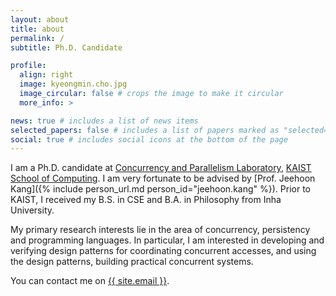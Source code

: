 ```yaml
---
layout: about
title: about
permalink: /
subtitle: Ph.D. Candidate

profile:
  align: right
  image: kyeongmin.cho.jpg
  image_circular: false # crops the image to make it circular
  more_info: >

news: true # includes a list of news items
selected_papers: false # includes a list of papers marked as "selected={true}"
social: true # includes social icons at the bottom of the page
---
```


I am a Ph.D. candidate at [Concurrency and Parallelism Laboratory](https://cp.kaist.ac.kr), [KAIST School of Computing](https://cs.kaist.ac.kr).
I am very fortunate to be advised by [Prof. Jeehoon Kang]({% include person_url.md person_id="jeehoon.kang" %}).
Prior to KAIST, I received my B.S. in CSE and B.A. in Philosophy from Inha University.

My primary research interests lie in the area of concurrency, persistency and programming languages.
In particular, I am interested in developing and verifying design patterns for coordinating concurrent accesses, and using the design patterns, building practical concurrent systems.

You can contact me on <a href="mailto:{{ site.email }}">{{ site.email }}</a>.
